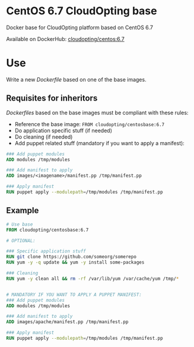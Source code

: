 # CentOS 6.7 CloudOpting base

Docker base for CloudOpting platform based on CentOS 6.7

Available on DockerHub: [cloudopting/centos:6.7](https://hub.docker.com/r/cloudopting/centosbase/)

# Use

Write a new _Dockerfile_ based on one of the base images.

## Requisites for inheritors

_Dockerfiles_ based on the base images must be compliant with these rules:

- Reference the base image: `FROM cloudopting/centosbase:6.7`
- Do application specific stuff (if needed)
- Do cleaning (if needed)
- Add puppet related stuff (mandatory if you want to apply a manifest):


```dockerfile
### Add puppet modules
ADD modules /tmp/modules

### Add manifest to apply
ADD images/<imagename>/manifest.pp /tmp/manifest.pp

### Apply manifest
RUN puppet apply --modulepath=/tmp/modules /tmp/manifest.pp
```

## Example

```dockerfile
# Use base
FROM cloudopting/centosbase:6.7

# OPTIONAL:

### Specific application stuff
RUN git clone https://github.com/someorg/somerepo
RUN yum -y -q update && yum -y install some-packages

### Cleaning
RUN yum -y clean all && rm -rf /var/lib/yum /var/cache/yum /tmp/*


# MANDATORY IF YOU WANT TO APPLY A PUPPET MANIFEST:
### Add puppet modules
ADD modules /tmp/modules

### Add manifest to apply
ADD images/apache/manifest.pp /tmp/manifest.pp

### Apply manifest
RUN puppet apply --modulepath=/tmp/modules /tmp/manifest.pp
```
